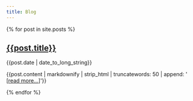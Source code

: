 ```yaml
---
title: Blog
---
```


{% for post in site.posts %}

[{{post.title}}]({{post.url}})
------------------------------

<p class="post-date">{{post.date | date_to_long_string}}</p>

{{post.content | markdownify | strip_html | truncatewords: 50 | append: ' [[read more…]({{post.url}})]'}}

<!-- {{post.excerpt | append: '[read more…]' | strip_newlines | markdownify | strip_html}} -->

<!-- [{{post.title}}]({{post.url}}) -->
<!-- ------------------------------ -->

<!-- <p class="post-date">{{post.date | date_to_long_string}}</p> -->

<!-- {{post.excerpt}} -->

<!-- [[read more…]({{post.url}})] -->

{% endfor %}

